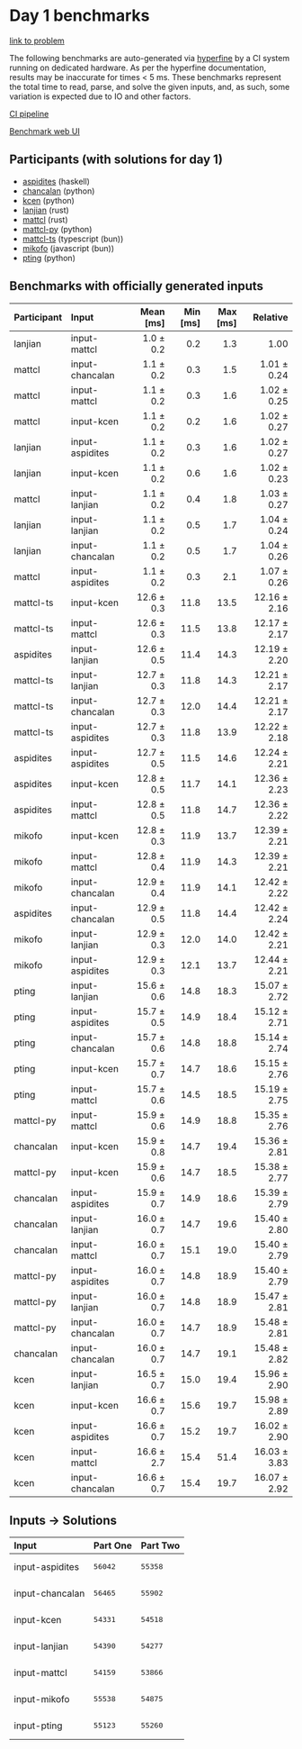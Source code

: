 # Day 1 benchmarks

[link to problem](https://adventofcode.com/2023/day/1)

The following benchmarks are auto-generated via
[hyperfine](https://github.com/sharkdp/hyperfine) by a CI system running on
dedicated hardware. As per the hyperfine documentation, results may be
inaccurate for times < 5 ms. These benchmarks represent the total time to read,
parse, and solve the given inputs, and, as such, some variation is expected due
to IO and other factors.

[CI pipeline](http://ci.papercode.net:8080/teams/main/pipelines/aoc2023)

[Benchmark web UI](https://aoc.ancalagon.black)


## Participants (with solutions for day 1)

- [aspidites](https://github.com/aspidites/aoc2023) (haskell)
- [chancalan](https://github.com/chancalan/aoc2023) (python)
- [kcen](https://github.com/kcen/aoc2023) (python)
- [lanjian](https://github.com/lanjian/aoc-2023) (rust)
- [mattcl](https://github.com/mattcl/aoc2023) (rust)
- [mattcl-py](https://github.com/mattcl/aoc2023-py) (python)
- [mattcl-ts](https://github.com/mattcl/aoc2023-js) (typescript (bun))
- [mikofo](https://github.com/mikofo/advent-of-code-2023) (javascript (bun))
- [pting](https://github.com/pting/aoc2023) (python)


## Benchmarks with officially generated inputs

| Participant | Input | Mean [ms] | Min [ms] | Max [ms] | Relative |
|:---|:---|---:|---:|---:|---:|
| lanjian | input-mattcl | 1.0 ± 0.2 | 0.2 | 1.3 | 1.00 |
| mattcl | input-chancalan | 1.1 ± 0.2 | 0.3 | 1.5 | 1.01 ± 0.24 |
| mattcl | input-mattcl | 1.1 ± 0.2 | 0.3 | 1.6 | 1.02 ± 0.25 |
| mattcl | input-kcen | 1.1 ± 0.2 | 0.2 | 1.6 | 1.02 ± 0.27 |
| lanjian | input-aspidites | 1.1 ± 0.2 | 0.3 | 1.6 | 1.02 ± 0.27 |
| lanjian | input-kcen | 1.1 ± 0.2 | 0.6 | 1.6 | 1.02 ± 0.23 |
| mattcl | input-lanjian | 1.1 ± 0.2 | 0.4 | 1.8 | 1.03 ± 0.27 |
| lanjian | input-lanjian | 1.1 ± 0.2 | 0.5 | 1.7 | 1.04 ± 0.24 |
| lanjian | input-chancalan | 1.1 ± 0.2 | 0.5 | 1.7 | 1.04 ± 0.26 |
| mattcl | input-aspidites | 1.1 ± 0.2 | 0.3 | 2.1 | 1.07 ± 0.26 |
| mattcl-ts | input-kcen | 12.6 ± 0.3 | 11.8 | 13.5 | 12.16 ± 2.16 |
| mattcl-ts | input-mattcl | 12.6 ± 0.3 | 11.5 | 13.8 | 12.17 ± 2.17 |
| aspidites | input-lanjian | 12.6 ± 0.5 | 11.4 | 14.3 | 12.19 ± 2.20 |
| mattcl-ts | input-lanjian | 12.7 ± 0.3 | 11.8 | 14.3 | 12.21 ± 2.17 |
| mattcl-ts | input-chancalan | 12.7 ± 0.3 | 12.0 | 14.4 | 12.21 ± 2.17 |
| mattcl-ts | input-aspidites | 12.7 ± 0.3 | 11.8 | 13.9 | 12.22 ± 2.18 |
| aspidites | input-aspidites | 12.7 ± 0.5 | 11.5 | 14.6 | 12.24 ± 2.21 |
| aspidites | input-kcen | 12.8 ± 0.5 | 11.7 | 14.1 | 12.36 ± 2.23 |
| aspidites | input-mattcl | 12.8 ± 0.5 | 11.8 | 14.7 | 12.36 ± 2.22 |
| mikofo | input-kcen | 12.8 ± 0.3 | 11.9 | 13.7 | 12.39 ± 2.21 |
| mikofo | input-mattcl | 12.8 ± 0.4 | 11.9 | 14.3 | 12.39 ± 2.21 |
| mikofo | input-chancalan | 12.9 ± 0.4 | 11.9 | 14.1 | 12.42 ± 2.22 |
| aspidites | input-chancalan | 12.9 ± 0.5 | 11.8 | 14.4 | 12.42 ± 2.24 |
| mikofo | input-lanjian | 12.9 ± 0.3 | 12.0 | 14.0 | 12.42 ± 2.21 |
| mikofo | input-aspidites | 12.9 ± 0.3 | 12.1 | 13.7 | 12.44 ± 2.21 |
| pting | input-lanjian | 15.6 ± 0.6 | 14.8 | 18.3 | 15.07 ± 2.72 |
| pting | input-aspidites | 15.7 ± 0.5 | 14.9 | 18.4 | 15.12 ± 2.71 |
| pting | input-chancalan | 15.7 ± 0.6 | 14.8 | 18.8 | 15.14 ± 2.74 |
| pting | input-kcen | 15.7 ± 0.7 | 14.7 | 18.6 | 15.15 ± 2.76 |
| pting | input-mattcl | 15.7 ± 0.6 | 14.5 | 18.5 | 15.19 ± 2.75 |
| mattcl-py | input-mattcl | 15.9 ± 0.6 | 14.9 | 18.8 | 15.35 ± 2.76 |
| chancalan | input-kcen | 15.9 ± 0.8 | 14.7 | 19.4 | 15.36 ± 2.81 |
| mattcl-py | input-kcen | 15.9 ± 0.6 | 14.7 | 18.5 | 15.38 ± 2.77 |
| chancalan | input-aspidites | 15.9 ± 0.7 | 14.9 | 18.6 | 15.39 ± 2.79 |
| chancalan | input-lanjian | 16.0 ± 0.7 | 14.7 | 19.6 | 15.40 ± 2.80 |
| chancalan | input-mattcl | 16.0 ± 0.7 | 15.1 | 19.0 | 15.40 ± 2.79 |
| mattcl-py | input-aspidites | 16.0 ± 0.7 | 14.8 | 18.9 | 15.40 ± 2.79 |
| mattcl-py | input-lanjian | 16.0 ± 0.7 | 14.8 | 18.9 | 15.47 ± 2.81 |
| mattcl-py | input-chancalan | 16.0 ± 0.7 | 14.7 | 18.9 | 15.48 ± 2.81 |
| chancalan | input-chancalan | 16.0 ± 0.7 | 14.7 | 19.1 | 15.48 ± 2.82 |
| kcen | input-lanjian | 16.5 ± 0.7 | 15.0 | 19.4 | 15.96 ± 2.90 |
| kcen | input-kcen | 16.6 ± 0.7 | 15.6 | 19.7 | 15.98 ± 2.89 |
| kcen | input-aspidites | 16.6 ± 0.7 | 15.2 | 19.7 | 16.02 ± 2.90 |
| kcen | input-mattcl | 16.6 ± 2.7 | 15.4 | 51.4 | 16.03 ± 3.83 |
| kcen | input-chancalan | 16.6 ± 0.7 | 15.4 | 19.7 | 16.07 ± 2.92 |


## Inputs -> Solutions

| Input | Part One | Part Two |
|:---|:---|:---|
|input-aspidites|<pre>56042</pre>|<pre>55358</pre>|
|input-chancalan|<pre>56465</pre>|<pre>55902</pre>|
|input-kcen|<pre>54331</pre>|<pre>54518</pre>|
|input-lanjian|<pre>54390</pre>|<pre>54277</pre>|
|input-mattcl|<pre>54159</pre>|<pre>53866</pre>|
|input-mikofo|<pre>55538</pre>|<pre>54875</pre>|
|input-pting|<pre>55123</pre>|<pre>55260</pre>|